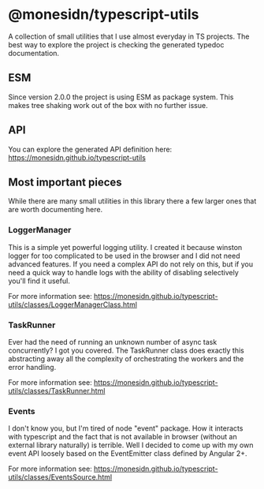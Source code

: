 # @monesidn/typescript-utils

A collection of small utilities that I use almost everyday in TS projects. The best way to explore the project is checking the generated typedoc documentation.

## ESM

Since version 2.0.0 the project is using ESM as package system. This makes tree shaking work out of the box
with no further issue.

## API

You can explore the generated API definition here:
https://monesidn.github.io/typescript-utils

## Most important pieces

While there are many small utilities in this library there a few larger ones that are worth documenting here.

### LoggerManager

This is a simple yet powerful logging utility. I created it because winston logger for too complicated to be used in the browser
and I did not need advanced features. If you need a complex API do not rely on this, but if you need a quick way to handle logs with the ability of disabling selectively you'll find it useful.

For more information see:
https://monesidn.github.io/typescript-utils/classes/LoggerManagerClass.html

### TaskRunner

Ever had the need of running an unknown number of async task concurrently? I got you covered. The TaskRunner class does
exactly this abstracting away all the complexity of orchestrating the workers and the error handling.

For more information see:
https://monesidn.github.io/typescript-utils/classes/TaskRunner.html

### Events

I don't know you, but I'm tired of node "event" package. How it interacts with typescript and the fact that is not available in browser (without an external library naturally) is terrible. Well I decided to come up with my own event API loosely based on the EventEmitter class defined by Angular 2+.

For more information see:
https://monesidn.github.io/typescript-utils/classes/EventsSource.html
